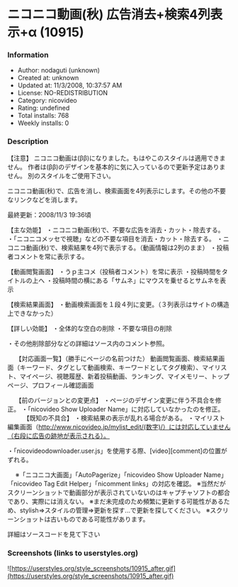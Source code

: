 # ニコニコ動画(秋) 広告消去+検索4列表示+α (10915)

### Information
- Author: nodaguti (unknown)
- Created at: unknown
- Updated at: 11/3/2008, 10:37:57 AM
- License: NO-REDISTRIBUTION
- Category: nicovideo
- Rating: undefined
- Total installs: 768
- Weekly installs: 0


### Description
【注意】
ニコニコ動画は(ββ)になりました。もはやこのスタイルは適用できません。
作者は(ββ)のデザインを基本的に気に入っているので更新予定はありません。
別のスタイルをご使用下さい。
　

ニコニコ動画(秋)で、広告を消し、検索画面を4列表示にします。その他の不要なリンクなどを消します。

最終更新：2008/11/3 19:36頃

【主な効能】
・ニコニコ動画(秋)で、不要な広告を消去・カット・除去する。
・「ニコニコメッセで視聴」などの不要な項目を消去・カット・除去する。
・ニコニコ動画(秋)で、検索結果を4列で表示する。（動画情報は2列のまま）
・投稿者コメントを常に表示する。

【動画閲覧画面】
・うｐ主コメ（投稿者コメント）を常に表示
・投稿時間をタイトルの上へ
・投稿時間の横にある「サムネ」にマウスを乗せるとサムネを表示

【検索結果画面】
・動画検索画面を１段４列に変更。（３列表示はサイトの構造上できなかった）

【詳しい効能】
・全体的な空白の削除
・不要な項目の削除

・その他削除部分などの詳細はソース内のコメント参照。

　
【対応画面一覧】（勝手にページの名前つけた）
動画閲覧画面、検索結果画面（キーワード、タグとして動画検索、キーワードとしてタグ検索）、マイリスト、マイページ、視聴履歴、新着投稿動画、ランキング、マイメモリー、トップページ、プロフィール確認画面

　
【前のバージョンとの変更点】
・ページのデザイン変更に伴う不具合を修正。
・「nicovideo Show Uploader Name」に対応していなかったのを修正。
　
　
【既知の不具合】
・検索結果の表示が乱れる場合がある。
・マイリスト編集画面（http://www.nicovideo.jp/mylist_edit/(数字)/）には対応していません（右段に広告の跡地が表示される）。

・「nicovideodownloader.user.js」を使用する際、[video][comment]の位置がずれる。

　
※「ニコニコ大画面」「AutoPagerize」「nicovideo Show Uploader Name」「nicovideo Tag Edit Helper」「nicomment links」の対応を確認。
※当然だがスクリーンショットで動画部分が表示されていないのはキャプチャソフトの都合であり、実際には消えない。
※まだ未完成のため頻繁に更新する可能性があるため、stylish=>スタイルの管理=>更新を探す...で更新を探してください。
※スクリーンショットは古いものである可能性があります。

詳細はソースコードを見て下さい


### Screenshots (links to userstyles.org)
![https://userstyles.org/style_screenshots/10915_after.gif](https://userstyles.org/style_screenshots/10915_after.gif)


